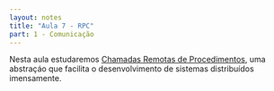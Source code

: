 ```yaml
---
layout: notes
title: "Aula 7 - RPC"
part: 1 - Comunicação
---
```


Nesta aula estudaremos [Chamadas Remotas de Procedimentos](https://lasarojc.github.io/ds_notes/notes/basics/3_rpc.html), uma abstraçáo que facilita o desenvolvimento de sistemas distribuídos imensamente.

